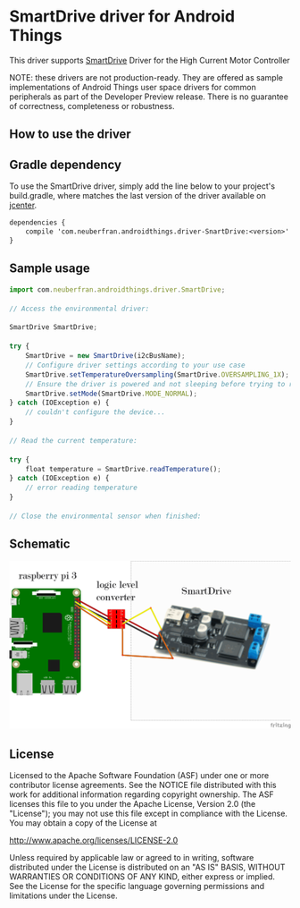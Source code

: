# SmartDrive driver for Android Things

This driver supports [SmartDrive](http://www.mindsensors.com/rpi/76-smartdrive-high-current-motor-controller) Driver for the High Current Motor Controller

NOTE: these drivers are not production-ready. They are offered as sample implementations of Android Things user space drivers for common peripherals as part of the Developer Preview release. There is no guarantee of correctness, completeness or robustness.

## How to use the driver

## Gradle dependency

To use the SmartDrive driver, simply add the line below to your project's build.gradle, where <version> matches the last version of the driver available on [jcenter](https://bintray.com/beta/#/neuberfran/SmartDrive/com.neuberfran.androidthings.driver.SmartDrive?tab=overview).

```
dependencies {
    compile 'com.neuberfran.androidthings.driver-SnartDrive:<version>'
}
```

## Sample usage

```js
import com.neuberfran.androidthings.driver.SmartDrive;

// Access the environmental driver:

SmartDrive SmartDrive;

try {
    SmartDrive = new SmartDrive(i2cBusName);
    // Configure driver settings according to your use case
    SmartDrive.setTemperatureOversampling(SmartDrive.OVERSAMPLING_1X);
    // Ensure the driver is powered and not sleeping before trying to read from it
    SmartDrive.setMode(SmartDrive.MODE_NORMAL);
} catch (IOException e) {
    // couldn't configure the device...
}

// Read the current temperature:

try {
    float temperature = SmartDrive.readTemperature();
} catch (IOException e) {
    // error reading temperature
}

// Close the environmental sensor when finished:
```

## Schematic

![alt text](https://github.com/neuberfran/SmartDrive/blob/master/SmartDrive.png)

## License
Licensed to the Apache Software Foundation (ASF) under one or more contributor license agreements. See the NOTICE file distributed with this work for additional information regarding copyright ownership. The ASF licenses this file to you under the Apache License, Version 2.0 (the "License"); you may not use this file except in compliance with the License. You may obtain a copy of the License at

http://www.apache.org/licenses/LICENSE-2.0

Unless required by applicable law or agreed to in writing, software distributed under the License is distributed on an "AS IS" BASIS, WITHOUT WARRANTIES OR CONDITIONS OF ANY KIND, either express or implied. See the License for the specific language governing permissions and limitations under the License.
